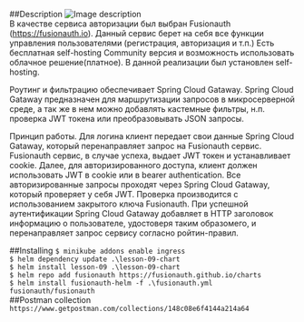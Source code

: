 ##Description
![Image description](https://)  
В качестве сервиса авторизации был выбран Fusionauth (https://fusionauth.io). Данный сервис берет на себя все функции управления пользователями (регистрация, авторизация и т.п.) Есть бесплатная self-hosting Community версия и возможность использовать облачное решение(платное). В данной реализации был установлен self-hosting. 

Роутинг и фильтрацию обеспечивает Spring Cloud Gataway. Spring Cloud Gataway предназначен для маршрутизации запросов в микросерверной среде, а так же в нем можно добавлять кастемные фильтры, н.п. проверка JWT токена или преобразовывать JSON запросы. 

Принцип работы. Для логина клиент передает свои данные Spring Cloud Gataway, который перенаправляет запрос на Fusionauth сервис. Fusionauth сервис, в случае успеха, выдает JWT токен и устанавливает cookie. Далее, для авторизированного доступа, клиент должен использовать JWT в cookie или в bearer authentication. Все авторизированные запросы проходят через Spring Cloud Gataway, который проверяет у себя JWT. Проверка производится с использованием закрытого ключа Fusionauth. При успешной аутентификации Spring Cloud Gataway добавляет в HTTP заголовок информацию о пользователе, удостоверя таким образомего, и перенаправляет запрос сервису согласно ройтин-правил.

##Installing
`$ minikube addons enable ingress`  
`$ helm dependency update .\lesson-09-chart`  
`$ helm install lesson-09 .\lesson-09-chart`  
`$ helm repo add fusionauth https://fusionauth.github.io/charts`  
`$ helm install fusionauth-helm -f .\fusionauth.yml fusionauth/fusionauth`  
##Postman collection
`https://www.getpostman.com/collections/148c08e6f4144a214a64`